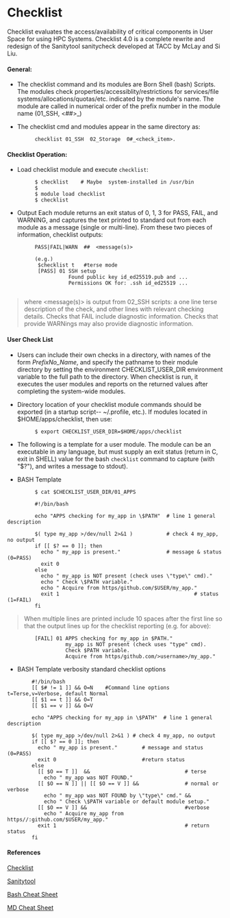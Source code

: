 Checklist
==============

Checklist evaluates the access/availability of critical components in User Space for using HPC Systems.
Checklist 4.0 is a complete rewrite and redesign of the Sanitytool sanitycheck developed at TACC by McLay and Si Liu.

#### General:

* The checklist command and its modules are Born Shell (bash) Scripts.  
The modules check properties/accessiblity/restrictions
for services/file systems/allocations/quotas/etc. indicated by 
the module's name.  The module are called in numerical order of 
the prefix number in the module name (01_SSH, <##>_<whatever>)

* The checklist cmd and modules appear in the same directory as:

```
         checklist 01_SSH  02_Storage  0#_<check_item>.
```

#### Checklist Operation:

* Load checklist module and execute `checklist`:

```
         $ checklist    # Maybe  system-installed in /usr/bin
         $            
         $ module load checklist
         $ checklist
```

* Output
Each module returns an exit status of 0, 1, 3 for
PASS, FAIL, and WARNING, and captures the text printed 
to standard out from each module as a message (single or multi-line).
From these two pieces of information, checklist outputs:
```
         PASS|FAIL|WARN  ##  <message(s)>

         (e.g.)
          $checklist t   #terse mode
          [PASS] 01 SSH setup
                    Found public key id_ed25519.pub and ...
                    Permissions OK for: .ssh id_ed25519 ...
                
```
> where <message(s)> is output from 02_SSH scripts:
a one line terse description of the check, and other
lines with relevant checking details.
Checks that FAIL include diagnostic information.
Checks that provide WARNings may also provide diagnostic information.

#### User Check List
* Users can include their own checks in a directory, with
names of the form *PrefixNo_Name*, and specify the pathname
to their module directory by setting the environment
CHECKLIST_USER_DIR environment variable to the full path to the directory.
When checklist is run, it executes the user modules and 
reports on the returned values after completing 
the system-wide modules. 

* Directory location of your checklist module commands should be exported (in a startup script--  ~/.profile, etc.).  If modules located in $HOME/apps/checklist, then use:
  
```
         $ export CHECKLIST_USER_DIR=$HOME/apps/checklist
```

* The following is a template for a user module. The module can be an executable
in any language, but must supply an exit status (return
in C, exit in SHELL) value for the bash `checklist` command to capture 
(with \"$?\"), and writes a message to stdout).

* BASH Template
```
         $ cat $CHECKLIST_USER_DIR/01_APPS

         #!/bin/bash

         echo "APPS checking for my_app in \$PATH"  # line 1 general description

         $( type my_app >/dev/null 2>&1 )           # check 4 my_app, no output
         if [[ $? == 0 ]]; then
           echo " my_app is present."               # message & status (0=PASS)
           exit 0    
         else
           echo " my_app is NOT present (check uses \"type\" cmd)."
           echo " Check \$PATH variable."
           echo " Acquire from https/github.com/$USER/my_app."
           exit 1                                            # status (1=FAIL)
         fi 
```

  
> When multiple lines are printed include 10 spaces after the first line so that
the output lines up for the checklist reporting (e\.g\. for above):
       
```
         [FAIL] 01 APPS checking for my_app in $PATH."
                   my_app is NOT present (check uses "type" cmd).
                   Check $PATH variable.
                   Acquire from https/github.com/>username>/my_app."
```

* BASH Template verbosity standard checklist options
```
        #!/bin/bash
        [[ $# != 1 ]] && O=N    #Command line options t=Terse,v=Verbose, default Normal
        [[ $1 == t ]] && O=T 
        [[ $1 == v ]] && O=V 

        echo "APPS checking for my_app in \$PATH"  # line 1 general description

        $( type my_app >/dev/null 2>&1 ) # check 4 my_app, no output
        if [[ $? == 0 ]]; then
          echo " my_app is present."        # message and status (0=PASS)
          exit 0                            #return status    
        else
          [[ $O == T ]]  &&                               # terse
            echo " my_app was NOT FOUND."
          [[ $O == N ]] || [[ $O == V ]] &&               # normal or verbose
            echo " my_app was NOT FOUND by \"type\" cmd." &&  
            echo " Check \$PATH variable or default module setup."
          [[ $O == V ]] &&                                #verbose
            echo " Acquire my_app from https//:github.com/$USER/my_app."
          exit 1                                          # return status
        fi  
```


#### References
[Checklist](https://github.com/tacc/checklist)

[Sanitytool](https://github.com/siliu-tacc/sanitytool)

[Bash Cheat Sheet](https://github.com/RehanSaeed/Bash-Cheat-Sheet/blob/main/README.md)

[MD Cheat Sheet](https://www.markdownguide.org/cheat-sheet/)

